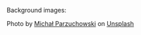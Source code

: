 



Background images:

Photo by [Michał Parzuchowski](https://unsplash.com/photos/GikVY_KS9vQ?utm_source=unsplash&utm_medium=referral&utm_content=creditCopyText) on [Unsplash](https://unsplash.com/search/photos/poker?utm_source=unsplash&utm_medium=referral&utm_content=creditCopyText)

